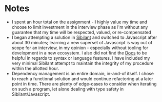 # Notes

* I spent an hour total on the assignment - I highly value my time and choose to limit investment in the interview phase as I'm without any guarantee that my time will be respected, valued, or re-compensated
* I began attempting a solution in [Sibilant](https://sibilant.org/) and switched to Javascript after about 30 minutes; learning a new superset of Javascript is way out of scope for an interview, in my opinion - especially without tooling for development in a new ecosystem. I also did not find the [Docs](https://docs.sibilant.org/) to be helpful in regards to syntax or language features. I have included my very minimal Sibilant attempt to maintain the integrity of my procedure within the allotted hour.
* Dependency management is an entire domain, in-and-of itself. I chose to reach a functional solution and would continue refactoring at a later point in time. There are plenty of edge-cases to consider when iterating on such a program, let alone dealing with type safety in Sibilant/Javascript.
